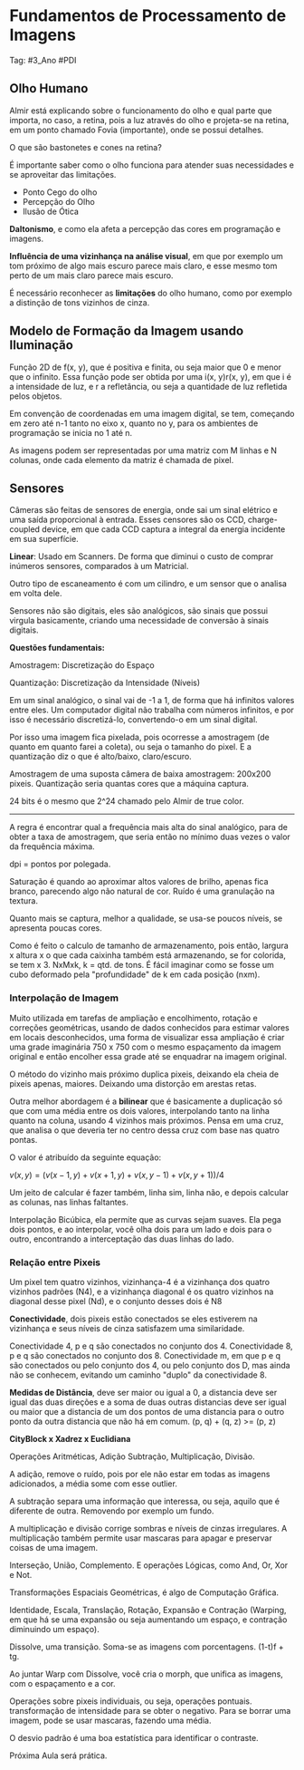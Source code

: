 # Fundamentos de Processamento de Imagens

Tag: #3_Ano #PDI 

## Olho Humano

Almir está explicando sobre o funcionamento do olho e qual parte que importa, no caso, a retina, pois a luz através do olho e projeta-se na retina, em um ponto chamado Fovia (importante), onde se possui detalhes.

O que são bastonetes e cones na retina?

É importante saber como o olho funciona para atender suas necessidades e se aproveitar das limitações. 

* Ponto Cego do olho
* Percepção do Olho
* Ilusão de Ótica

**Daltonismo**, e como ela afeta a percepção das cores em programação e imagens.

**Influência de uma vizinhança na análise visual**, em que por exemplo um tom próximo de algo mais escuro parece mais claro, e esse mesmo tom perto de um mais claro parece mais escuro.

É necessário reconhecer as **limitações** do olho humano, como por exemplo a distinção de tons vizinhos de cinza.

## Modelo de Formação da Imagem usando Iluminação

Função 2D de f(x, y), que é positiva e finita, ou seja maior que 0 e menor que o infinito. Essa função pode ser obtida por uma i(x, y)r(x, y), em que i é a intensidade de luz, e r a refletância, ou seja a quantidade de luz refletida pelos objetos.

Em convenção de coordenadas em uma imagem digital, se tem, começando em zero até n-1 tanto no eixo x, quanto no y, para os ambientes de programação se inicia no 1 até n.

As imagens podem ser representadas por uma matriz com M linhas e N colunas, onde cada elemento da matriz é chamada de pixel.

## Sensores

Câmeras são feitas de sensores de energia, onde sai um sinal elétrico e uma saída proporcional à entrada. Esses censores são os CCD, charge-coupled device, em que cada CCD captura a integral da energia incidente em sua superfície.

**Linear**: Usado em Scanners. De forma que diminui o custo de comprar inúmeros sensores, comparados à um Matricial.

Outro tipo de escaneamento é com um cilindro, e um sensor que o analisa em volta dele.

Sensores não são digitais, eles são analógicos, são sinais que possui virgula basicamente, criando uma necessidade de conversão à sinais digitais.

**Questões fundamentais:**

Amostragem: Discretização do Espaço

Quantização: Discretização da Intensidade (Níveis)

Em um sinal analógico, o sinal vai de -1 a 1, de forma que há infinitos valores entre eles. Um computador digital não trabalha com números infinitos, e por isso é necessário discretizá-lo, convertendo-o em um sinal digital.

Por isso uma imagem fica pixelada, pois ocorresse a amostragem (de quanto em quanto farei a coleta), ou seja o tamanho do pixel. E a quantização diz o que é alto/baixo, claro/escuro.

Amostragem de uma suposta câmera de baixa amostragem: 200x200 pixeis.
Quantização seria quantas cores que a máquina captura.

24 bits é o mesmo que 2^24 chamado pelo Almir de true color.

****

A regra é encontrar qual a frequência mais alta do sinal analógico, para de obter a taxa de amostragem, que seria então no mínimo duas vezes o valor da frequência máxima.

dpi = pontos por polegada.

Saturação é quando ao aproximar altos valores de brilho, apenas fica branco, parecendo algo não natural de cor. Ruído é uma granulação na textura.

Quanto mais se captura, melhor a qualidade, se usa-se poucos níveis, se apresenta poucas cores.

Como é feito o calculo de tamanho de armazenamento, pois então, largura x altura x o que cada caixinha também está armazenando, se for colorida, se tem x 3. NxMxk, k = qtd. de tons. É fácil imaginar como se fosse um cubo deformado pela "profundidade" de k em cada posição (nxm).

### Interpolação de Imagem

Muito utilizada em tarefas de ampliação e encolhimento, rotação e correções geométricas, usando de dados conhecidos para estimar valores em locais desconhecidos, uma forma de visualizar essa ampliação é criar uma grade imaginária 750 x 750 com o mesmo espaçamento da imagem original e então encolher essa grade até se enquadrar na imagem original.

O método do vizinho mais próximo duplica pixeis, deixando ela cheia de pixeis apenas, maiores. Deixando uma distorção em arestas retas.

Outra melhor abordagem é a **bilinear** que é basicamente a duplicação só que com uma média entre os dois valores, interpolando tanto na linha quanto na coluna, usando 4 vizinhos mais próximos. Pensa em uma cruz, que analisa o que deveria ter no centro dessa cruz com base nas quatro pontas.

O valor é atribuído da seguinte equação:

$v(x, y) = (v(x-1, y) + v(x+1, y) + v(x, y-1) +v(x, y+1))/4$

Um jeito de calcular é fazer também, linha sim, linha não, e depois calcular as colunas, nas linhas faltantes.

Interpolação Bicúbica, ela permite que as curvas sejam suaves. Ela pega dois pontos, e ao interpolar, você olha dois para um lado e dois para o outro, encontrando a interceptação das duas linhas do lado. 

### Relação entre Pixeis

Um pixel tem quatro vizinhos, vizinhança-4 é a vizinhança dos quatro vizinhos padrões (N4), e a vizinhança diagonal é os quatro vizinhos na diagonal desse pixel (Nd), e o conjunto desses dois é N8

**Conectividade**, dois pixeis estão conectados se eles estiverem na vizinhança e seus níveis de cinza satisfazem uma similaridade.

Conectividade 4, p e q são conectados no conjunto dos 4.
Conectividade 8, p e q são conectados no conjunto dos 8.
Conectividade m, em que p e q são conectados ou pelo conjunto dos 4, ou pelo conjunto dos D, mas ainda não se conhecem, evitando um caminho "duplo" da conectividade 8.

**Medidas de Distância**, deve ser maior ou igual a 0, a distancia deve ser igual das duas direções e a soma de duas outras distancias deve ser igual ou maior que a distancia de um dos pontos de uma distancia para o outro ponto da outra distancia que não há em comum. (p, q) + (q, z) >= (p, z)

**CityBlock x Xadrez x Euclidiana**

Operações Aritméticas, Adição Subtração, Multiplicação, Divisão.

A adição, remove o ruído, pois por ele não estar em todas as imagens adicionados, a média some com esse outlier.

A subtração separa uma informação que interessa, ou seja, aquilo que é diferente de outra. Removendo por exemplo um fundo.

A multiplicação e divisão corrige sombras e níveis de cinzas irregulares.
A multiplicação também permite usar mascaras para apagar e preservar coisas de uma imagem.

Interseção, União, Complemento. E operações Lógicas, como And, Or, Xor e Not.

Transformações Espaciais Geométricas, é algo de Computação Gráfica.

Identidade, Escala, Translação, Rotação, Expansão e Contração (Warping, em que há se uma expansão ou seja aumentando um espaço, e contração diminuindo um espaço).

Dissolve, uma transição. Soma-se as imagens com porcentagens. (1-t)f + tg.

Ao juntar Warp com Dissolve, você cria o morph, que unifica as imagens, com o espaçamento e a cor.

Operações sobre pixeis individuais, ou seja, operações pontuais. transformação de intensidade para se obter o negativo. Para se borrar uma imagem, pode se usar mascaras, fazendo uma média.

O desvio padrão é uma boa estatística para identificar o contraste. 

Próxima Aula será prática.


